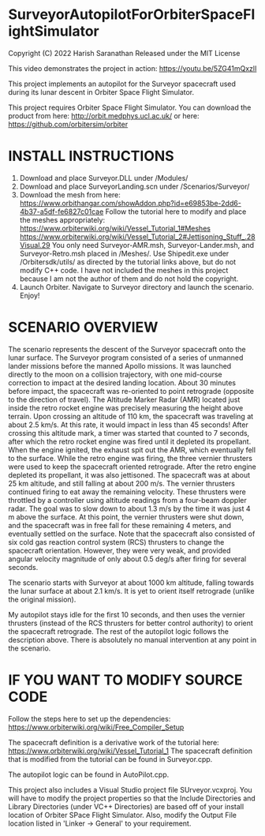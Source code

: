 # SurveyorAutopilotForOrbiterSpaceFlightSimulator

Copyright (C) 2022 Harish Saranathan
Released under the MIT License

This video demonstrates the project in action: https://youtu.be/5ZG41mQxzlI

This project implements an autopilot for the Surveyor spacecraft used during its lunar descent in Orbiter Space Flight Simulator.

This project requires Orbiter Space Flight Simulator. You can download the product from here:
http://orbit.medphys.ucl.ac.uk/
or here:
https://github.com/orbitersim/orbiter


# INSTALL INSTRUCTIONS

1) Download and place Surveyor.DLL under <OrbiterRoot>/Modules/
2) Download and place SurveyorLanding.scn under <OrbiterRoot>/Scenarios/Surveyor/
3) Download the mesh from here: https://www.orbithangar.com/showAddon.php?id=e69853be-2dd6-4b37-a5df-fe6827c01cae
  Follow the tutorial here to modify and place the meshes appropriately:
  https://www.orbiterwiki.org/wiki/Vessel_Tutorial_1#Meshes
  https://www.orbiterwiki.org/wiki/Vessel_Tutorial_2#Jettisoning_Stuff_.28Visual.29
  You only need Surveyor-AMR.msh, Surveyor-Lander.msh, and Surveyor-Retro.msh placed in <OrbiterRoot>/Meshes/. Use Shipedit.exe
  under <OrbiterRoot>/Orbitersdk/utils/ as directed by the tutorial links above, but do not modify C++ code.
  I have not included the meshes in this project because I am not the author of them and do not hold the copyright.
4) Launch Orbiter. Navigate to Surveyor directory and launch the scenario. Enjoy!


# SCENARIO OVERVIEW
  
The scenario represents the descent of the Surveyor spacecraft onto the lunar surface.
The Surveyor program consisted of a series of unmanned lander missions before the manned Apollo missions. It was launched directly to
the moon on a collision trajectory, with one mid-course correction to impact at the desired landing location. About 30 minutes before
impact, the spacecraft was re-oriented to point retrograde (opposite to the direction of travel). The Altitude Marker Radar (AMR)
located just inside the retro rocket engine was precisely measuring the height above terrain. Upon crossing an altitude of 110 km, 
the spacecraft was traveling at about 2.5 km/s. At this rate, it would impact in less than 45 seconds! After crossing this altitude
mark, a timer was started that counted to 7 seconds, after which the retro rocket engine was fired until it depleted its propellant.
When the engine ignited, the exhaust spit out the AMR, which eventually fell to the surface. While the retro engine was firing, the
three vernier thrusters were used to keep the spacecraft oriented retrograde. After the retro engine depleted its propellant, it was
also jettisoned. The spacecraft was at about 25 km altitude, and still falling at about 200 m/s. The vernier thrusters continued firing
to eat away the remaining velocity. These thrusters were throttled by a controller using altitude readings from a four-beam doppler radar.
The goal was to slow down to about 1.3 m/s by the time it was just 4 m above the surface. At this point, the vernier thrusters were shut
down, and the spacecraft was in free fall for these remaining 4 meters, and eventually settled on the surface.
Note that the spacecraft also consisted of six cold gas reaction control system (RCS) thrusters to change the spacecraft orientation.
However, they were very weak, and provided angular velocity magnitude of only about 0.5 deg/s after firing for several seconds.

The scenario starts with Surveyor at about 1000 km altitude, falling towards the lunar surface at about 2.1 km/s. It is yet to orient
itself retrograde (unlike the original mission).

My autopilot stays idle for the first 10 seconds, and then uses the vernier thrusters (instead of the RCS thrusters for better control
authority) to orient the spacecraft retrograde. The rest of the autopilot logic follows the description above. There is absolutely no
manual intervention at any point in the scenario.
  

# IF YOU WANT TO MODIFY SOURCE CODE

Follow the steps here to set up the dependencies:
https://www.orbiterwiki.org/wiki/Free_Compiler_Setup

The spacecraft definition is a derivative work of the tutorial here:
https://www.orbiterwiki.org/wiki/Vessel_Tutorial_1
The spacecraft definition that is modified from the tutorial can be found in Surveyor.cpp.

The autopilot logic can be found in AutoPilot.cpp.

This project also includes a Visual Studio project file SUrveyor.vcxproj. You will have to modify the project properties so that the 
Include Directories and Library Directories (under VC++ Directories) are based off of your install location of Orbiter SPace Flight Simulator.
Also, modify the Output File location listed in 'Linker -> General' to your requirement.




